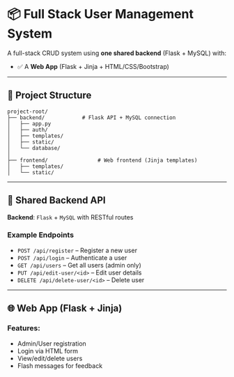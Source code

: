 # 📦 Full Stack User Management System

A full-stack CRUD system using **one shared backend** (Flask + MySQL) with:

- ✅ A **Web App** (Flask + Jinja + HTML/CSS/Bootstrap)

---
  
## 📁 Project Structure

```
project-root/
├── backend/            # Flask API + MySQL connection
│   ├── app.py
│   ├── auth/
│   ├── templates/
│   ├── static/
│   └── database/
│
├── frontend/                # Web frontend (Jinja templates)
│   ├── templates/
│   └── static/

```

---
## 🔌 Shared Backend API

**Backend**: `Flask` + `MySQL` with RESTful routes

### Example Endpoints

- `POST /api/register` – Register a new user
- `POST /api/login` – Authenticate a user
- `GET /api/users` – Get all users (admin only)
- `PUT /api/edit-user/<id>` – Edit user details
- `DELETE /api/delete-user/<id>` – Delete user

---
## 🌐 Web App (Flask + Jinja)

### Features:

- Admin/User registration
- Login via HTML form
- View/edit/delete users
- Flash messages for feedback
